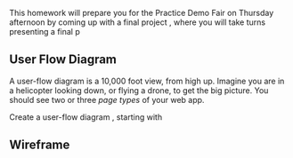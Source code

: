 This homework will prepare you for the Practice Demo Fair on Thursday afternoon by coming up with a final project , where you will take turns presenting a final p
## User Flow Diagram



A user-flow diagram is a 10,000 foot view, from high up. Imagine you are in a helicopter looking down, or flying a drone, to get the big picture. You should see two or three *page types* of your web app.

Create a user-flow diagram
, starting with 

## Wireframe